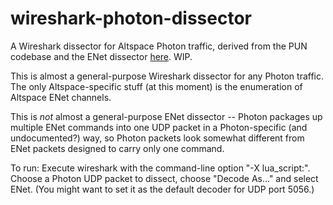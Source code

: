 # wireshark-photon-dissector

A Wireshark dissector for Altspace Photon traffic, derived from the PUN codebase and the ENet dissector [here][enet-dissector]. WIP.

This is almost a general-purpose Wireshark dissector for any Photon traffic. The only Altspace-specific stuff (at this moment) is the enumeration of Altspace ENet channels.

This is *not* almost a general-purpose ENet dissector -- Photon packages up multiple ENet commands into one UDP packet in a Photon-specific (and undocumented?) way, so Photon packets look somewhat different from ENet packets designed to carry only one command.

To run: Execute wireshark with the command-line option "-X lua_script:<path to photon.lua>". Choose a Photon UDP packet to dissect, choose "Decode As..." and select ENet. (You might want to set it as the default decoder for UDP port 5056.)

[enet-dissector]: https://github.com/cgutman/wireshark-enet-dissector
